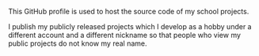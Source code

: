 This GitHub profile is used to host the source code of my school projects.

I publish my publicly released projects which I develop as a hobby under a different account and a different nickname so that people who view my public projects do not know my real name.
